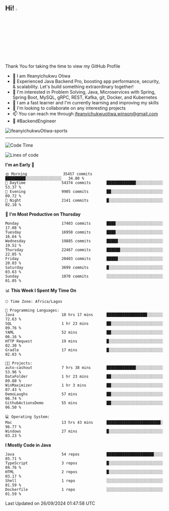 <!-- BLOG-POST-LIST:START --><!-- BLOG-POST-LIST:END -->

## Hi! <img src="https://media.giphy.com/media/hvRJCLFzcasrR4ia7z/giphy.gif" width="4%"> 

Thank You for taking the time to view my GitHub Profile

- 👋 I am Ifeanyichukwu Otiwa
- 🚀 Experienced Java Backend Pro, boosting app performance, security, & scalability. Let's build something extraordinary together!
- 👀 I'm interested in Problem Solving, Java, Microservices with Spring, Spring Boot, MySQL, gRPC, REST, Kafka, git, Docker, and Kubernetes
- 🌱 I am a fast learner and I'm currently learning and improving my skills
- 💞️ I'm looking to collaborate on any interesting projects
- 📫 You can reach me through ifeanyichukwuotiwa.winson@gmail.com
- 🚀 #BackendEngineer

<p align="left" marginTop="10px"> <img src="https://komarev.com/ghpvc/?username=ifeanyichukwuOtiwa-sports&label=Profile%20views&color=0e75b6&style=for-the-badge" alt="ifeanyichukwuOtiwa-sports" /> </p>

***

<!--START_SECTION:waka-->
![Code Time](http://img.shields.io/badge/Code%20Time-2%2C917%20hrs%2039%20mins-blue)

![Lines of code](https://img.shields.io/badge/From%20Hello%20World%20I%27ve%20Written-24.5%20million%20lines%20of%20code-blue)

**I'm an Early 🐤** 

```text
🌞 Morning                35457 commits       █████████░░░░░░░░░░░░░░░░   34.80 % 
🌆 Daytime                54374 commits       █████████████░░░░░░░░░░░░   53.37 % 
🌃 Evening                9905 commits        ██░░░░░░░░░░░░░░░░░░░░░░░   09.72 % 
🌙 Night                  2141 commits        █░░░░░░░░░░░░░░░░░░░░░░░░   02.10 % 
```
📅 **I'm Most Productive on Thursday** 

```text
Monday                   17403 commits       ████░░░░░░░░░░░░░░░░░░░░░   17.08 % 
Tuesday                  16950 commits       ████░░░░░░░░░░░░░░░░░░░░░   16.64 % 
Wednesday                19885 commits       █████░░░░░░░░░░░░░░░░░░░░   19.52 % 
Thursday                 22467 commits       ██████░░░░░░░░░░░░░░░░░░░   22.05 % 
Friday                   20403 commits       █████░░░░░░░░░░░░░░░░░░░░   20.03 % 
Saturday                 3699 commits        █░░░░░░░░░░░░░░░░░░░░░░░░   03.63 % 
Sunday                   1070 commits        ░░░░░░░░░░░░░░░░░░░░░░░░░   01.05 % 
```


📊 **This Week I Spent My Time On** 

```text
🕑︎ Time Zone: Africa/Lagos

💬 Programming Languages: 
Java                     10 hrs 17 mins      ██████████████████░░░░░░░   72.63 % 
SQL                      1 hr 23 mins        ██░░░░░░░░░░░░░░░░░░░░░░░   09.76 % 
YAML                     52 mins             ██░░░░░░░░░░░░░░░░░░░░░░░   06.16 % 
HTTP Request             19 mins             █░░░░░░░░░░░░░░░░░░░░░░░░   02.30 % 
Gradle                   17 mins             █░░░░░░░░░░░░░░░░░░░░░░░░   02.03 % 

🐱‍💻 Projects: 
auto-cashout             7 hrs 38 mins       █████████████░░░░░░░░░░░░   53.96 % 
DataFolder               1 hr 23 mins        ██░░░░░░░░░░░░░░░░░░░░░░░   09.80 % 
WinMaximizer             1 hr 3 mins         ██░░░░░░░░░░░░░░░░░░░░░░░   07.43 % 
DemoLaughs               57 mins             ██░░░░░░░░░░░░░░░░░░░░░░░   06.74 % 
GithubActionsDemo        55 mins             ██░░░░░░░░░░░░░░░░░░░░░░░   06.50 % 

💻 Operating System: 
Mac                      13 hrs 43 mins      ████████████████████████░   96.77 % 
Windows                  27 mins             █░░░░░░░░░░░░░░░░░░░░░░░░   03.23 % 
```

**I Mostly Code in Java** 

```text
Java                     54 repos            █████████████████████░░░░   85.71 % 
TypeScript               3 repos             █░░░░░░░░░░░░░░░░░░░░░░░░   04.76 % 
HTML                     2 repos             █░░░░░░░░░░░░░░░░░░░░░░░░   03.17 % 
Shell                    1 repo              ░░░░░░░░░░░░░░░░░░░░░░░░░   01.59 % 
Dockerfile               1 repo              ░░░░░░░░░░░░░░░░░░░░░░░░░   01.59 % 
```




 Last Updated on 26/09/2024 01:47:58 UTC
<!--END_SECTION:waka-->

<!--
<p align="center">
![trophy](https://github-profile-trophy.vercel.app/?username=ifeanyichukwuOtiwa-sports&theme=onedark) (https://github.com/ryo-ma/github-profile-trophy)
</p>
-->

<!---
ifeanyi-otiwa/ifeanyi-otiwa is a ✨ special ✨ repository because its `README.md` (this file) appears on your GitHub profile.
You can click the Preview link to take a look at your changes.
--->
